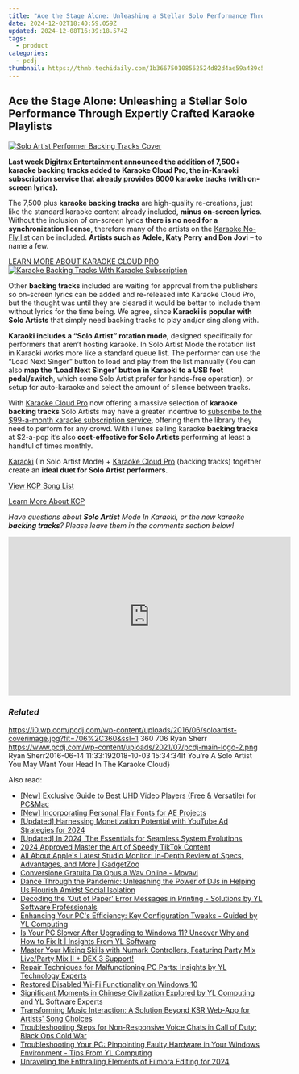 ```yaml
---
title: "Ace the Stage Alone: Unleashing a Stellar Solo Performance Through Expertly Crafted Karaoke Playlists"
date: 2024-12-02T18:40:59.059Z
updated: 2024-12-08T16:39:18.574Z
tags:
  - product
categories:
  - pcdj
thumbnail: https://thmb.techidaily.com/1b366750108562524d82d4ae59a489c50fa84a81f8bcbe092ec793162bb9610d.jpg
---
```


## Ace the Stage Alone: Unleashing a Stellar Solo Performance Through Expertly Crafted Karaoke Playlists

[![Solo Artist Performer Backing Tracks Cover](https://i0.wp.com/pcdj.com/wp-content/uploads/2016/06/soloartist-coverimage.jpg?resize=706%2C321&ssl=1)](https://i0.wp.com/pcdj.com/wp-content/uploads/2016/06/soloartist-coverimage.jpg?fit=706%2C360&ssl=1 "Solo Artist Performer Backing Tracks Cover")

**Last week Digitrax Entertainment announced the addition of 7,500+ karaoke backing tracks added to Karaoke Cloud Pro, the in-Karaoki subscription service that already provides 6000 karaoke tracks (with on-screen lyrics).**

The 7,500 plus **karaoke backing tracks** are high-quality re-creations, just like the standard karaoke content already included, **minus on-screen lyrics**. Without the inclusion of on-screen lyrics **there is no need for a synchronization license**, therefore many of the artists on the [Karaoke No-Fly list](https://tools.techidaily.com/pcdj/products/) can be included. **Artists such as Adele, Katy Perry and Bon Jovi** – to name a few.

[LEARN MORE ABOUT KARAOKE CLOUD PRO ![Karaoke Backing Tracks With Karaoke Subscription](https://i0.wp.com/pcdj.com/wp-content/uploads/2016/06/nolyrics-image.jpg?fit=331%2C331&ssl=1 "Karaoke Backing Tracks in Karaoke Cloud Pro")](https://tools.techidaily.com/pcdj/products/)

Other **backing tracks** included are waiting for approval from the publishers so on-screen lyrics can be added and re-released into Karaoke Cloud Pro, but the thought was until they are cleared it would be better to include them without lyrics for the time being. We agree, since **Karaoki is popular with Solo Artists** that simply need backing tracks to play and/or sing along with.

**Karaoki includes a “Solo Artist” rotation mode**, designed specifically for performers that aren’t hosting karaoke. In Solo Artist Mode the rotation list in Karaoki works more like a standard queue list. The performer can use the “Load Next Singer” button to load and play from the list manually (You can also **map the ‘Load Next Singer’ button in Karaoki to a USB foot pedal/switch**, which some Solo Artist prefer for hands-free operation), or setup for auto-karaoke and select the amount of silence between tracks.

With [Karaoke Cloud Pro](https://tools.techidaily.com/pcdj/products/) now offering a massive selection of **karaoke backing tracks** Solo Artists may have a greater incentive to [subscribe to the $99-a-month karaoke subscription service](https://www.karaokelocker.com/subscription.pl), offering them the library they need to perform for any crowd. With iTunes selling karaoke **backing tracks** at $2-a-pop it’s also **cost-effective for Solo Artists** performing at least a handful of times monthly.

[Karaoki](https://tools.techidaily.com/pcdj/products/) (In Solo Artist Mode) + [Karaoke Cloud Pro](https://tools.techidaily.com/pcdj/products/) (backing tracks) together create an **ideal duet for Solo Artist performers**.

[View KCP Song List](https://tools.techidaily.com/pcdj/products/)

[Learn More About KCP](https://tools.techidaily.com/pcdj/products/)

_Have questions about **Solo Artist** Mode In Karaoki, or the new karaoke **backing tracks**? Please leave them in the comments section below!_

<!-- affiliate ads begin -->
<iframe width="560" height="315" src="https://www.youtube.com/embed/5OmJZ4Z8jgk?si=YIoEaPI8geoiFSYE" title="YouTube video player" frameborder="0" allow="accelerometer; autoplay; clipboard-write; encrypted-media; gyroscope; picture-in-picture; web-share" referrerpolicy="strict-origin-when-cross-origin" allowfullscreen></iframe>
<!-- affiliate ads end -->

### _Related_

https://i0.wp.com/pcdj.com/wp-content/uploads/2016/06/soloartist-coverimage.jpg?fit=706%2C360&ssl=1 360 706 Ryan Sherr https://www.pcdj.com/wp-content/uploads/2021/07/pcdj-main-logo-2.png Ryan Sherr2016-06-14 11:33:192018-10-03 15:34:34If You’re A Solo Artist You May Want Your Head In The Karaoke Cloud}

<ins class="adsbygoogle"
     style="display:block"
     data-ad-format="autorelaxed"
     data-ad-client="ca-pub-7571918770474297"
     data-ad-slot="1223367746"></ins>

<ins class="adsbygoogle"
     style="display:block"
     data-ad-client="ca-pub-7571918770474297"
     data-ad-slot="8358498916"
     data-ad-format="auto"
     data-full-width-responsive="true"></ins>

<span class="atpl-alsoreadstyle">Also read:</span>
<div><ul>
<li><a href="https://some-knowledge.techidaily.com/new-exclusive-guide-to-best-uhd-video-players-free-and-versatile-for-pcandmac/"><u>[New] Exclusive Guide to Best UHD Video Players (Free & Versatile) for PC&Mac</u></a></li>
<li><a href="https://article-posts.techidaily.com/new-incorporating-personal-flair-fonts-for-ae-projects/"><u>[New] Incorporating Personal Flair Fonts for AE Projects</u></a></li>
<li><a href="https://eaxpv-info.techidaily.com/updated-harnessing-monetization-potential-with-youtube-ad-strategies-for-2024/"><u>[Updated] Harnessing Monetization Potential with YouTube Ad Strategies for 2024</u></a></li>
<li><a href="https://fox-http.techidaily.com/updated-in-2024-the-essentials-for-seamless-system-evolutions/"><u>[Updated] In 2024, The Essentials for Seamless System Evolutions</u></a></li>
<li><a href="https://tiktok-video-files.techidaily.com/2024-approved-master-the-art-of-speedy-tiktok-content/"><u>2024 Approved Master the Art of Speedy TikTok Content</u></a></li>
<li><a href="https://eaxpv-info.techidaily.com/all-about-apples-latest-studio-monitor-in-depth-review-of-specs-advantages-and-more-gadgetzoo/"><u>All About Apple's Latest Studio Monitor: In-Depth Review of Specs, Advantages, and More | GadgetZoo</u></a></li>
<li><a href="https://some-knowledge.techidaily.com/conversione-gratuita-da-opus-a-wav-online-movavi/"><u>Conversione Gratuita Da Opus a Wav Online - Movavi</u></a></li>
<li><a href="https://win-updates.techidaily.com/dance-through-the-pandemic-unleashing-the-power-of-djs-in-helping-us-flourish-amidst-social-isolation/"><u>Dance Through the Pandemic: Unleashing the Power of DJs in Helping Us Flourish Amidst Social Isolation</u></a></li>
<li><a href="https://win-updates.techidaily.com/decoding-the-out-of-paper-error-messages-in-printing-solutions-by-yl-software-professionals/"><u>Decoding the 'Out of Paper' Error Messages in Printing - Solutions by YL Software Professionals</u></a></li>
<li><a href="https://win-updates.techidaily.com/enhancing-your-pcs-efficiency-key-configuration-tweaks-guided-by-yl-computing/"><u>Enhancing Your PC's Efficiency: Key Configuration Tweaks - Guided by YL Computing</u></a></li>
<li><a href="https://win-updates.techidaily.com/is-your-pc-slower-after-upgrading-to-windows-11-uncover-why-and-how-to-fix-it-insights-from-yl-software/"><u>Is Your PC Slower After Upgrading to Windows 11? Uncover Why and How to Fix It | Insights From YL Software</u></a></li>
<li><a href="https://win-updates.techidaily.com/master-your-mixing-skills-with-numark-controllers-featuring-party-mix-liveparty-mix-ii-plus-dex-3-support/"><u>Master Your Mixing Skills with Numark Controllers, Featuring Party Mix Live/Party Mix II + DEX 3 Support!</u></a></li>
<li><a href="https://win-updates.techidaily.com/repair-techniques-for-malfunctioning-pc-parts-insights-by-yl-technology-experts/"><u>Repair Techniques for Malfunctioning PC Parts: Insights by YL Technology Experts</u></a></li>
<li><a href="https://network-issues.techidaily.com/restored-disabled-wi-fi-functionality-on-windows-10/"><u>Restored Disabled Wi-Fi Functionality on Windows 10</u></a></li>
<li><a href="https://win-updates.techidaily.com/significant-moments-in-chinese-civilization-explored-by-yl-computing-and-yl-software-experts/"><u>Significant Moments in Chinese Civilization Explored by YL Computing and YL Software Experts</u></a></li>
<li><a href="https://win-updates.techidaily.com/transforming-music-interaction-a-solution-beyond-ksr-web-app-for-artists-song-choices/"><u>Transforming Music Interaction: A Solution Beyond KSR Web-App for Artists' Song Choices</u></a></li>
<li><a href="https://sound-issues.techidaily.com/troubleshooting-steps-for-non-responsive-voice-chats-in-call-of-duty-black-ops-cold-war/"><u>Troubleshooting Steps for Non-Responsive Voice Chats in Call of Duty: Black Ops Cold War</u></a></li>
<li><a href="https://win-updates.techidaily.com/troubleshooting-your-pc-pinpointing-faulty-hardware-in-your-windows-environment-tips-from-yl-computing/"><u>Troubleshooting Your PC: Pinpointing Faulty Hardware in Your Windows Environment - Tips From YL Computing</u></a></li>
<li><a href="https://fox-friendly.techidaily.com/unraveling-the-enthralling-elements-of-filmora-editing-for-2024/"><u>Unraveling the Enthralling Elements of Filmora Editing for 2024</u></a></li>
</ul></div>

